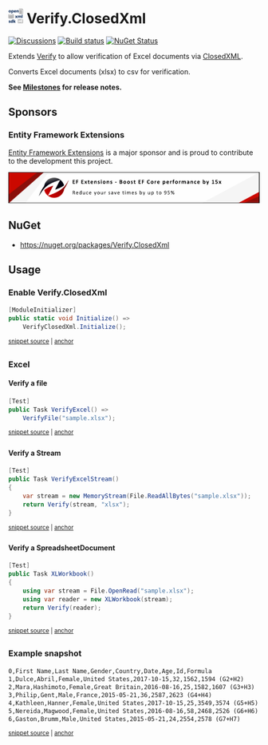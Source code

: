 # <img src="/src/icon.png" height="30px"> Verify.ClosedXml

[![Discussions](https://img.shields.io/badge/Verify-Discussions-yellow?svg=true&label=)](https://github.com/orgs/VerifyTests/discussions)
[![Build status](https://ci.appveyor.com/api/projects/status/q1eqcnbptyjl24hp?svg=true)](https://ci.appveyor.com/project/SimonCropp/verify-closedxml)
[![NuGet Status](https://img.shields.io/nuget/v/Verify.ClosedXml.svg)](https://www.nuget.org/packages/Verify.ClosedXml/)

Extends [Verify](https://github.com/VerifyTests/Verify) to allow verification of Excel documents via [ClosedXML](https://github.com/ClosedXML/ClosedXML).<!-- singleLineInclude: intro. path: /docs/intro.include.md -->

Converts Excel documents (xlsx) to csv for verification.

**See [Milestones](../../milestones?state=closed) for release notes.**

 

## Sponsors


### Entity Framework Extensions<!-- include: zzz. path: /docs/zzz.include.md -->

[Entity Framework Extensions](https://entityframework-extensions.net/?utm_source=simoncropp&utm_medium=Verify.ClosedXml) is a major sponsor and is proud to contribute to the development this project.

[![Entity Framework Extensions](https://raw.githubusercontent.com/VerifyTests/Verify.ClosedXml/refs/heads/main/docs/zzz.png)](https://entityframework-extensions.net/?utm_source=simoncropp&utm_medium=Verify.ClosedXml)<!-- endInclude -->


## NuGet

 * https://nuget.org/packages/Verify.ClosedXml


## Usage


### Enable Verify.ClosedXml

<!-- snippet: enable -->
<a id='snippet-enable'></a>
```cs
[ModuleInitializer]
public static void Initialize() =>
    VerifyClosedXml.Initialize();
```
<sup><a href='/src/Tests/ModuleInitializer.cs#L3-L9' title='Snippet source file'>snippet source</a> | <a href='#snippet-enable' title='Start of snippet'>anchor</a></sup>
<!-- endSnippet -->


### Excel


#### Verify a file

<!-- snippet: VerifyExcel -->
<a id='snippet-VerifyExcel'></a>
```cs
[Test]
public Task VerifyExcel() =>
    VerifyFile("sample.xlsx");
```
<sup><a href='/src/Tests/Samples.cs#L6-L12' title='Snippet source file'>snippet source</a> | <a href='#snippet-VerifyExcel' title='Start of snippet'>anchor</a></sup>
<!-- endSnippet -->


#### Verify a Stream

<!-- snippet: VerifyExcelStream -->
<a id='snippet-VerifyExcelStream'></a>
```cs
[Test]
public Task VerifyExcelStream()
{
    var stream = new MemoryStream(File.ReadAllBytes("sample.xlsx"));
    return Verify(stream, "xlsx");
}
```
<sup><a href='/src/Tests/Samples.cs#L30-L39' title='Snippet source file'>snippet source</a> | <a href='#snippet-VerifyExcelStream' title='Start of snippet'>anchor</a></sup>
<!-- endSnippet -->


#### Verify a SpreadsheetDocument

<!-- snippet: XLWorkbook -->
<a id='snippet-XLWorkbook'></a>
```cs
[Test]
public Task XLWorkbook()
{
    using var stream = File.OpenRead("sample.xlsx");
    using var reader = new XLWorkbook(stream);
    return Verify(reader);
}
```
<sup><a href='/src/Tests/Samples.cs#L18-L28' title='Snippet source file'>snippet source</a> | <a href='#snippet-XLWorkbook' title='Start of snippet'>anchor</a></sup>
<!-- endSnippet -->


### Example snapshot

<!-- snippet: Samples.VerifyExcel.verified.csv -->
<a id='snippet-Samples.VerifyExcel.verified.csv'></a>
```csv
0,First Name,Last Name,Gender,Country,Date,Age,Id,Formula
1,Dulce,Abril,Female,United States,2017-10-15,32,1562,1594 (G2+H2)
2,Mara,Hashimoto,Female,Great Britain,2016-08-16,25,1582,1607 (G3+H3)
3,Philip,Gent,Male,France,2015-05-21,36,2587,2623 (G4+H4)
4,Kathleen,Hanner,Female,United States,2017-10-15,25,3549,3574 (G5+H5)
5,Nereida,Magwood,Female,United States,2016-08-16,58,2468,2526 (G6+H6)
6,Gaston,Brumm,Male,United States,2015-05-21,24,2554,2578 (G7+H7)
```
<sup><a href='/src/Tests/Samples.VerifyExcel.verified.csv#L1-L7' title='Snippet source file'>snippet source</a> | <a href='#snippet-Samples.VerifyExcel.verified.csv' title='Start of snippet'>anchor</a></sup>
<!-- endSnippet -->
